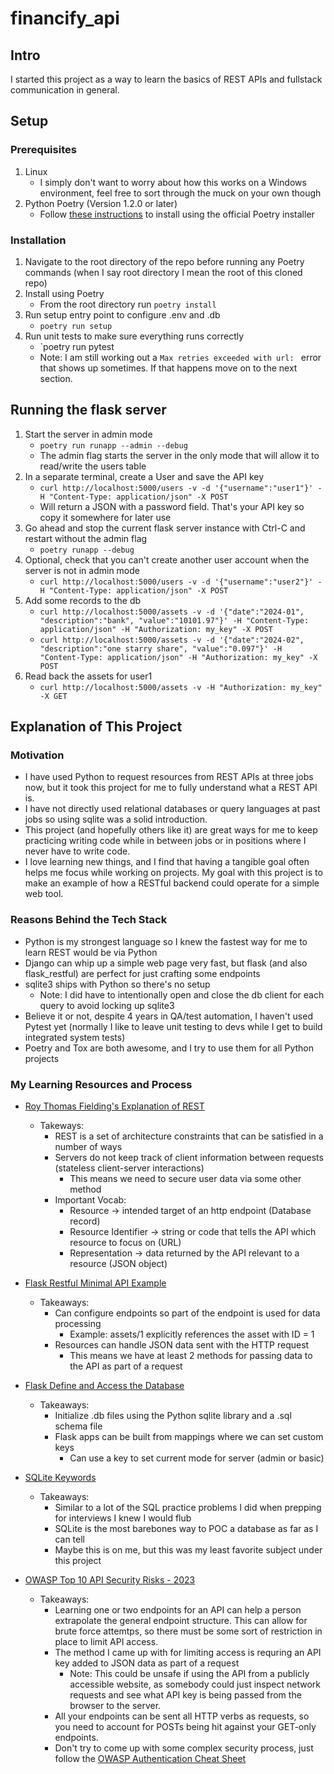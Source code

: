 # financify_api

## Intro

I started this project as a way to learn the basics of REST APIs and fullstack communication in general.

## Setup

### Prerequisites

1. Linux
    - I simply don't want to worry about how this works on a Windows environment, feel free to sort through the muck on your own though
2. Python Poetry (Version 1.2.0 or later)
    - Follow [these instructions](https://python-poetry.org/docs/#installing-with-the-official-installer) to install using the official Poetry installer

### Installation

1. Navigate to the root directory of the repo before running any Poetry commands (when I say root directory I mean the root of this cloned repo)
2. Install using Poetry
    - From the root directory run `poetry install`
3. Run setup entry point to configure .env and .db
    - `poetry run setup`
4. Run unit tests to make sure everything runs correctly
    - `poetry run pytest
    - Note: I am still working out a `Max retries exceeded with url: ` error that shows up sometimes. If that happens move on to the next section.

## Running the flask server

1. Start the server in admin mode
    - `poetry run runapp --admin --debug`
    - The admin flag starts the server in the only mode that will allow it to read/write the users table
2. In a separate terminal, create a User and save the API key
    - `curl http://localhost:5000/users -v -d '{"username":"user1"}' -H "Content-Type: application/json" -X POST`
    - Will return a JSON with a password field. That's your API key so copy it somewhere for later use
3. Go ahead and stop the current flask server instance with Ctrl-C and restart without the admin flag
    - `poetry runapp --debug`
4. Optional, check that you can't create another user account when the server is not in admin mode
    - `curl http://localhost:5000/users -v -d '{"username":"user2"}' -H "Content-Type: application/json" -X POST`
5. Add some records to the db
    - `curl http://localhost:5000/assets -v -d '{"date":"2024-01", "description":"bank", "value":"10101.97"}' -H "Content-Type: application/json" -H "Authorization: my_key" -X POST`
    - `curl http://localhost:5000/assets -v -d '{"date":"2024-02", "description":"one starry share", "value":"0.097"}' -H "Content-Type: application/json" -H "Authorization: my_key" -X POST`
6. Read back the assets for user1
    - `curl http://localhost:5000/assets -v -H "Authorization: my_key" -X GET`

## Explanation of This Project

### Motivation

- I have used Python to request resources from REST APIs at three jobs now, but it took this project for me to fully understand what a REST API is.
- I have not directly used relational databases or query languages at past jobs so using sqlite was a solid introduction.
- This project (and hopefully others like it) are great ways for me to keep practicing writing code while in between jobs or in positions where I never have to write code.
- I love learning new things, and I find that having a tangible goal often helps me focus while working on projects. My goal with this project is to make an example of how a RESTful backend could operate for a simple web tool.

### Reasons Behind the Tech Stack

- Python is my strongest language so I knew the fastest way for me to learn REST would be via Python
- Django can whip up a simple web page very fast, but flask (and also flask_restful) are perfect for just crafting some endpoints 
- sqlite3 ships with Python so there's no setup
    - Note: I did have to intentionally open and close the db client for each query to avoid locking up sqlite3
- Believe it or not, despite 4 years in QA/test automation, I haven't used Pytest yet (normally I like to leave unit testing to devs while I get to build integrated system tests)
- Poetry and Tox are both awesome, and I try to use them for all Python projects

### My Learning Resources and Process

- [Roy Thomas Fielding's Explanation of REST](https://ics.uci.edu/~fielding/pubs/dissertation/rest_arch_style.htm)
    - Takeways:
      - REST is a set of architecture constraints that can be satisfied in a number of ways
      - Servers do not keep track of client information between requests (stateless client-server interactions)
        - This means we need to secure user data via some other method
      - Important Vocab:
        - Resource -> intended target of an http endpoint (Database record)
        - Resource Identifier -> string or code that tells the API which resource to focus on (URL)
        - Representation -> data returned by the API relevant to a resource (JSON object)
    
- [Flask Restful Minimal API Example](https://flask-restful.readthedocs.io/en/latest/quickstart.html#a-minimal-api)
    - Takeaways:
        - Can configure endpoints so part of the endpoint is used for data processing
            - Example: assets/1 explicitly references the asset with ID = 1
        - Resources can handle JSON data sent with the HTTP request
            - This means we have at least 2 methods for passing data to the API as part of a request

- [Flask Define and Access the Database](https://flask.palletsprojects.com/en/3.0.x/tutorial/database)
    - Takeaways:
        - Initialize .db files using the Python sqlite library and a .sql schema file
        - Flask apps can be built from mappings where we can set custom keys
            - Can use a key to set current mode for server (admin or basic)

- [SQLite Keywords](https://sqlite.org/lang.html)
    - Takeaways:
        - Similar to a lot of the SQL practice problems I did when prepping for interviews I knew I would flub
        - SQLite is the most barebones way to POC a database as far as I can tell
        - Maybe this is on me, but this was my least favorite subject under this project

- [OWASP Top 10 API Security Risks - 2023](https://owasp.org/API-Security/editions/2023/en/0x11-t10)
    - Takeaways:
        - Learning one or two endpoints for an API can help a person extrapolate the general endpoint structure. This can allow for brute force attemtps, so there must be some sort of restriction in place to limit API access.
        - The method I came up with for limiting access is requring an API key added to JSON data as part of a request
            - Note: This could be unsafe if using the API from a publicly accessible website, as somebody could just inspect network requests and see what API key is being passed from the browser to the server.
        - All your endpoints can be sent all HTTP verbs as requests, so you need to account for POSTs being hit against your GET-only endpoints.
        - Don't try to come up with some complex security process, just follow the [OWASP Authentication Cheat Sheet](https://cheatsheetseries.owasp.org/cheatsheets/Authentication_Cheat_Sheet.html)

